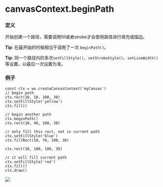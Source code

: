 <!-- https://developers.weixin.qq.com/miniprogram/dev/api/canvas/begin-path.html -->

canvasContext.beginPath
=======================

### 定义

开始创建一个路径，需要调用fill或者stroke才会使用路径进行填充或描边。

**Tip**: 在最开始的时候相当于调用了一次 `beginPath()`。

**Tip**: 同一个路径内的多次`setFillStyle()`、`setStrokeStyle()`、`setLineWidth()`等设置，以最后一次设置为准。

### 例子

    const ctx = wx.createCanvasContext('myCanvas')
    // begin path
    ctx.rect(10, 10, 100, 30)
    ctx.setFillStyle('yellow')
    ctx.fill()
    
    // begin another path
    ctx.beginPath()
    ctx.rect(10, 40, 100, 30)
    
    // only fill this rect, not in current path
    ctx.setFillStyle('blue')
    ctx.fillRect(10, 70, 100, 30)
    
    ctx.rect(10, 100, 100, 30)
    
    // it will fill current path
    ctx.setFillStyle('red')
    ctx.fill()
    ctx.draw()
    

![](https://developers.weixin.qq.com/miniprogram/dev/image/canvas/fill-path.png)
